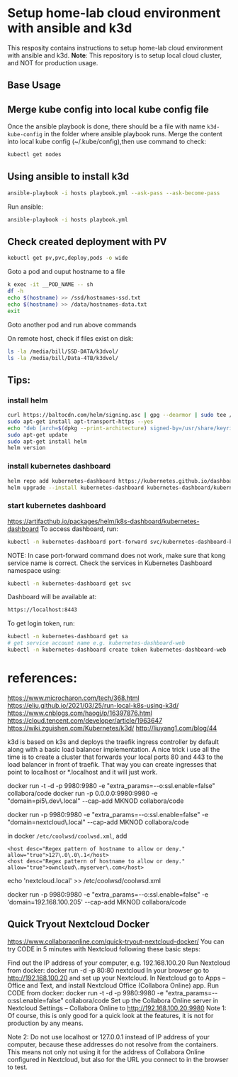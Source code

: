 # Setup home-lab cloud environment with ansible and k3d

This resposity contains instructions to setup home-lab cloud environment with ansible and k3d.
**Note**: This repository is to setup local cloud cluster, and NOT for production usage.

## Base Usage

## Merge kube config into local kube config file

Once the ansible playbook is done, there should be a file with name `k3d-kube-config` in the folder where ansible playbook runs.
Merge the content into local kube config (~/.kube/config),then use command to check:

```bash
kubectl get nodes
```

## Using ansible to install k3d

```sh
ansible-playbook -i hosts playbook.yml --ask-pass --ask-become-pass
```

Run ansible:

```sh
ansible-playbook -i hosts playbook.yml
```

## Check created deployment with PV

```sh
kebuctl get pv,pvc,deploy,pods -o wide
```

Goto a pod and ouput hostname to a file

```sh
k exec -it __POD_NAME -- sh
df -h
echo $(hostname) >> /ssd/hostnames-ssd.txt
echo $(hostname) >> /data/hostnames-data.txt
exit
```

Goto another pod and run above commands

On remote host, check if files exist on disk:

```sh
ls -la /media/bill/SSD-DATA/k3dvol/
ls -la /media/bill/Data-4TB/k3dvol/
```

## Tips:

### install helm

```sh
curl https://baltocdn.com/helm/signing.asc | gpg --dearmor | sudo tee /usr/share/keyrings/helm.gpg > /dev/null
sudo apt-get install apt-transport-https --yes
echo "deb [arch=$(dpkg --print-architecture) signed-by=/usr/share/keyrings/helm.gpg] https://baltocdn.com/helm/stable/debian/ all main" | sudo tee /etc/apt/sources.list.d/helm-stable-debian.list
sudo apt-get update
sudo apt-get install helm
helm version
```

### install kubernetes dashboard

```sh
helm repo add kubernetes-dashboard https://kubernetes.github.io/dashboard/
helm upgrade --install kubernetes-dashboard kubernetes-dashboard/kubernetes-dashboard --create-namespace --namespace kubernetes-dashboard
```

### start kubernetes dashboard

https://artifacthub.io/packages/helm/k8s-dashboard/kubernetes-dashboard
To access dashboard, run:

```sh
kubectl -n kubernetes-dashboard port-forward svc/kubernetes-dashboard-kong-proxy 8443:443
```

NOTE: In case port-forward command does not work, make sure that kong service name is correct. Check the services in Kubernetes Dashboard namespace using:

```sh
kubectl -n kubernetes-dashboard get svc
```

Dashboard will be available at:

```sh
https://localhost:8443
```

To get login token, run:

```sh
kubectl -n kubernetes-dashboard get sa
# get service account name e.g. kubernetes-dashboard-web
kubectl -n kubernetes-dashboard create token kubernetes-dashboard-web
```

# references:

https://www.microcharon.com/tech/368.html
https://eliu.github.io/2021/03/25/run-local-k8s-using-k3d/
https://www.cnblogs.com/haogj/p/16397876.html
https://cloud.tencent.com/developer/article/1963647
https://wiki.zguishen.com/Kubernetes/k3d/
http://liuyang1.com/blog/44

k3d is based on k3s and deploys the traefik ingress controller by default along with a basic load balancer implementation.
A nice trick i use all the time is to create a cluster that forwards your local ports 80 and 443 to the load balancer in front of traefik. That way you can create ingresses that point to localhost or *.localhost and it will just work.

docker run -t -d -p 9980:9980 -e "extra_params=--o:ssl.enable=false" collabora/code
docker run -p 0.0.0.0:9980:9980 -e "domain=pi5\\.dev\\.local" --cap-add MKNOD collabora/code

docker run -p 9980:9980 -e "extra_params=--o:ssl.enable=false" -e "domain=nextcloud\\.local" --cap-add MKNOD collabora/code

in docker `/etc/coolwsd/coolwsd.xml`,  add

```
<host desc="Regex pattern of hostname to allow or deny." allow="true">127\.0\.0\.1</host>
<host desc="Regex pattern of hostname to allow or deny." allow="true">owncloud\.myserver\.com</host>
```

echo '<host desc="Regex pattern of hostname to allow or deny." allow="true">nextcloud.local</host>' >> /etc/coolwsd/coolwsd.xml

docker run -p 9980:9980 -e "extra_params=--o:ssl.enable=false" -e 'domain=192.168.100.205' --cap-add MKNOD collabora/code

## Quick Tryout Nextcloud Docker

https://www.collaboraonline.com/quick-tryout-nextcloud-docker/
You can try CODE in 5 minutes with Nextcloud following these basic steps:

Find out the IP address of your computer, e.g. 192.168.100.20
Run Nextcloud from docker:
docker run -d -p 80:80 nextcloud
In your browser go to http://192.168.100.20 and set up your Nextcloud.
In Nextcloud go to Apps – Office and Text, and install Nextcloud Office (Collabora Online) app.
Run CODE from docker:
docker run -t -d -p 9980:9980 -e "extra_params=--o:ssl.enable=false" collabora/code
Set up the Collabora Online server in Nextcloud Settings – Collabora Online to http://192.168.100.20:9980
Note 1: Of course, this is only good for a quick look at the features, it is not for production by any means.

Note 2: Do not use localhost or 127.0.0.1 instead of IP address of your computer, because these addresses do not resolve from the containers. This means not only not using it for the address of Collabora Online configured in Nextcloud, but also for the URL you connect to in the browser to test.
